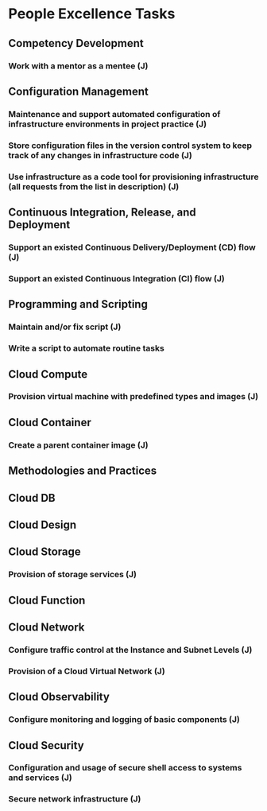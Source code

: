 # People Excellence Tasks

## Competency Development

### Work with a mentor as a mentee (J)

## Configuration Management

### Maintenance and support automated configuration of infrastructure environments in project practice (J)

### Store configuration files in the version control system to keep track of any changes in infrastructure code (J)

### Use infrastructure as a code tool for provisioning infrastructure (all requests from the list in description) (J)

## Continuous Integration, Release, and Deployment

### Support an existed Continuous Delivery/Deployment (CD) flow (J)

### Support an existed Continuous Integration (CI) flow (J)

## Programming and Scripting

### Maintain and/or fix script (J)

### Write a script to automate routine tasks

## Cloud Compute

### Provision virtual machine with predefined types and images (J)

## Cloud Container

### Create a parent container image (J)

## Methodologies and Practices

## Cloud DB

## Cloud Design

## Cloud Storage

### Provision of storage services (J)

## Cloud Function

## Cloud Network

### Configure traffic control at the Instance and Subnet Levels (J)

### Provision of a Cloud Virtual Network (J)

## Cloud Observability

### Configure monitoring and logging of basic components (J)

## Cloud Security

### Configuration and usage of secure shell access to systems and services (J)

### Secure network infrastructure (J)
